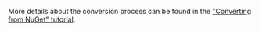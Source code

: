 More details about the conversion process can be found in the
["Converting from NuGet" tutorial](convert-from-nuget-tutorial.html).
